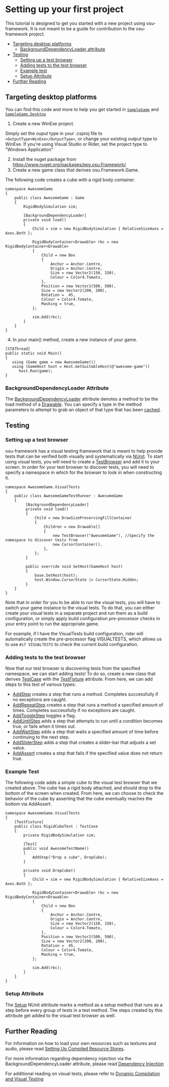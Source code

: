 # Setting up your first project

This tutorial is designed to get you started with a new project using osu-framework. It is not meant to be a guide for contribution to the osu-framework project.

* [Targeting desktop platforms](https://github.com/ppy/osu-framework/wiki/Setting-up-your-first-project#targeting-desktop-platforms)
  * [BackgroundDependencyLoader attribute](https://github.com/ppy/osu-framework/wiki/Setting-up-your-first-project#BackgroundDependencyLoader-attribute)
* [Testing](https://github.com/ppy/osu-framework/wiki/Setting-up-your-first-project#testing)
  * [Setting up a test browser](https://github.com/ppy/osu-framework/wiki/Setting-up-your-first-project#setting-up-a-test-browser)
  * [Adding tests to the test browser](https://github.com/ppy/osu-framework/wiki/Setting-up-your-first-project#adding-tests-to-the-test-browser)
  * [Example test](https://github.com/ppy/osu-framework/wiki/Setting-up-your-first-project#example-test)
  * [Setup Attribute](https://github.com/ppy/osu-framework/wiki/Setting-up-your-first-project#setup-attribute)
* [Further Reading](https://github.com/ppy/osu-framework/wiki/Setting-up-your-first-project#further-reading)

## Targeting desktop platforms
You can find this code and more to help you get started in [`SampleGame`](https://github.com/ppy/osu-framework/tree/master/SampleGame) and [`SampleGame.Desktop`](https://github.com/ppy/osu-framework/tree/master/SampleGame.Desktop)

1. Create a new WinExe project. 

Simply set the ouput type in your .csproj file to `<OutputType>WinExe</OutputType>`, or change your existing output type to WinExe. If you're using Visual Studio or Rider, set the project type to "Windows Application"

2. Install the nuget package from https://www.nuget.org/packages/ppy.osu.Framework/.
3. Create a new game class that derives osu.Framework.Game.

The following code creates a cube with a rigid body container.
```
namespace AwesomeGame
{
    public class AwesomeGame : Game
    {
        RigidBodySimulation sim;
        
        [BackgroundDependencyLoader]
        private void load()
        {
            Child = sim = new RigidBodySimulation { RelativeSizeAxes = Axes.Both };
            
            RigidBodyContainer<Drawable> rbc = new RigidBodyContainer<Drawable>
            {
                Child = new Box
                {
                    Anchor = Anchor.Centre,
                    Origin = Anchor.Centre,
                    Size = new Vector2(150, 150),
                    Colour = Color4.Tomato,
                },
                Position = new Vector2(500, 500),
                Size = new Vector2(200, 200),
                Rotation =  45,
                Colour = Color4.Tomato,
                Masking = true,
            };
            
            sim.Add(rbc);            
        }
    }
}
```
4. In your main() method, create a new instance of your game.
```
[STAThread]
public static void Main()
{
   using (Game game = new AwesomeGame())
   using (GameHost host = Host.GetSuitableHost(@"awesome-game"))
      host.Run(game);
}
```
### BackgroundDependencyLoader Attribute
The [BackgroundDependencyLoader](https://github.com/ppy/osu-framework/blob/master/osu.Framework/Allocation/BackgroundDependencyLoaderAttribute.cs) attribute denotes a method to be the load method of a [Drawable](https://github.com/ppy/osu-framework/blob/master/osu.Framework/Graphics/Drawable.cs). You can specify a type in the method parameters to attempt to grab an object of that type that has been [cached](https://github.com/ppy/osu-framework/blob/master/osu.Framework/Caching/Cached.cs).

## Testing
### Setting up a test browser
osu-framework has a visual testing framework that is meant to help provide tests that can be verified both visually and systematically via [NUnit](https://nunit.org/). To start using visual tests, you will need to create a [TestBrowser](https://github.com/ppy/osu-framework/blob/master/osu.Framework/Testing/TestBrowser.cs) and add it to your screen. In order for your test browser to discover tests, you will need to specify a namespace in which for the browser to look in when constructing it.
```
namespace AwesomeGame.VisualTests
{
    public class AwesomeGameTestRunner : AwesomeGame
    {
         [BackgroundDependencyLoader]
         private void load()
         {
             Child = new DrawSizePreservingFillContainer
             {
                 Children = new Drawable[]
                 {
                     new TestBrowser("AwesomeGame"), //Specify the namespace to discover tests from
                     new CursorContainer(),
                 },
             };
         }

         public override void SetHost(GameHost host)
         {
             base.SetHost(host);
             host.Window.CursorState |= CursorState.Hidden;
         }
    }
}
```

Note that in order for you to be able to run the visual tests, you will have to switch your game instance to the visual tests. To do that, you can either create your visual tests in a separate project and run them as a build configuration, or simply apply build configuration pre-processor checks in your entry point to run the appropriate game.

For example, if I have the VisualTests build configuration, rider will automatically create the pre-processor flag VISUALTESTS, which allows us to use `#if VISUALTESTS` to check the current build configuration.

### Adding tests to the test browser

Now that our test browser is discovering tests from the specified namespace, we can start adding tests! To do so, create a new class that derives [TestCase](https://github.com/ppy/osu-framework/blob/master/osu.Framework/Testing/TestCase.cs) with the [TestFixture](http://nunit.org/docs/2.6/testFixture.html) attribute. From here, we can add steps to this test of various types:
* [AddStep](https://github.com/ppy/osu-framework/blob/d2d47c58585e6ceb8fcf4d296bc4a993753c2a1d/osu.Framework/Testing/TestCase.cs#L280) creates a step that runs a method. Completes successfully if no exceptions are caught.
* [AddRepeatStep](https://github.com/ppy/osu-framework/blob/d2d47c58585e6ceb8fcf4d296bc4a993753c2a1d/osu.Framework/Testing/TestCase.cs#L293) creates a step that runs a method a specified amount of times. Completes successfully if no exceptions are caught.
* [AddToggleStep](https://github.com/ppy/osu-framework/blob/d2d47c58585e6ceb8fcf4d296bc4a993753c2a1d/osu.Framework/Testing/TestCase.cs#L301) toggles a flag.
* [AddUntilStep](https://github.com/ppy/osu-framework/blob/d2d47c58585e6ceb8fcf4d296bc4a993753c2a1d/osu.Framework/Testing/TestCase.cs#L309) adds a step that attempts to run until a condition becomes true, or fails when it times out.
* [AddWaitStep](https://github.com/ppy/osu-framework/blob/d2d47c58585e6ceb8fcf4d296bc4a993753c2a1d/osu.Framework/Testing/TestCase.cs#L317) adds a step that waits a specified amount of time before continuing to the next step.
* [AddSliderStep](https://github.com/ppy/osu-framework/blob/d2d47c58585e6ceb8fcf4d296bc4a993753c2a1d/osu.Framework/Testing/TestCase.cs#L325) adds a step that creates a slider-bar that adjusts a set value.
* [AddAssert](https://github.com/ppy/osu-framework/blob/d2d47c58585e6ceb8fcf4d296bc4a993753c2a1d/osu.Framework/Testing/TestCase.cs#L333) creates a step that fails if the specified value does not return true.

### Example Test
The following code adds a simple cube to the visual test browser that we created above. The cube has a rigid body attached, and should drop to the bottom of the screen when created. From here, we can choose to check the behavior of the cube by asserting that the cube eventually reaches the bottom via AddAssert.

```
namespace AwesomeGame.VisualTests
{
    [TestFixture]
    public class RigidCubeTest : TestCase
    {
        private RigidBodySimulation sim;

        [Test]
        public void AwesomeTestName()
        {
            AddStep("Drop a cube", DropCube);
        }

        private void DropCube()
        {
            Child = sim = new RigidBodySimulation { RelativeSizeAxes = Axes.Both };
            
            RigidBodyContainer<Drawable> rbc = new RigidBodyContainer<Drawable>
            {
                Child = new Box
                {
                    Anchor = Anchor.Centre,
                    Origin = Anchor.Centre,
                    Size = new Vector2(150, 150),
                    Colour = Color4.Tomato,
                },
                Position = new Vector2(500, 500),
                Size = new Vector2(200, 200),
                Rotation =  45,
                Colour = Color4.Tomato,
                Masking = true,
            };
            
            sim.Add(rbc);
        }
    }
}
```

### Setup Attribute
The [Setup](https://nunit.org/docs/2.2/setup.html) NUnit attribute marks a method as a setup method that runs as a step before every group of tests in a test method. The steps created by this attribute get added to the visual test browser as well.

## Further Reading
For information on how to load your own resources such as textures and audio, please read [Setting Up Compiled Resource Stores](https://github.com/ppy/osu-framework/wiki/Setting-Up-Compiled-Resource-Stores).

For more information regarding dependency injection via the BackgroundDependencyLoader attribute, please read [Dependency Injection](https://github.com/ppy/osu-framework/wiki/Dependency-Injection)

For additional reading on visual tests, please refer to [Dynamic Compilation and Visual Testing](https://github.com/ppy/osu-framework/wiki/Development-and-Testing)